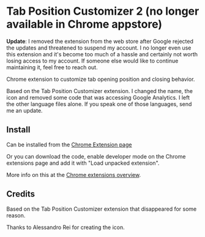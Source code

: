 Tab Position Customizer 2 (no longer available in Chrome appstore)
=========================

**Update**: I removed the extension from the web store after Google rejected the updates and threatened to suspend my account. I no longer even use this extension and it's become too much of a hassle and certainly not worth losing access to my account. If someone else would like to continue maintaining it, feel free to reach out.

Chrome extension to customize tab opening position and closing behavior.

Based on the Tab Position Customizer extension.  I changed the name, the icon and removed some code that was accessing Google Analytics.  I left the other language files alone.  If you speak one of those languages, send me an update.

Install
-------
Can be installed from the [Chrome Extension page](https://chrome.google.com/webstore/detail/tab-position-customizer-2/jglbflnkbgbklegdblkohbbbheeeklej?hl=en&gl=US)

Or you can download the code, enable developer mode on the Chrome extensions page and add it with "Load unpacked extension".

More info on this at the [Chrome extensions overview](https://developer.chrome.com/extensions/overview).

Credits
-------
Based on the Tab Position Customizer extension that disappeared for some reason.

Thanks to Alessandro Rei for creating the icon.
